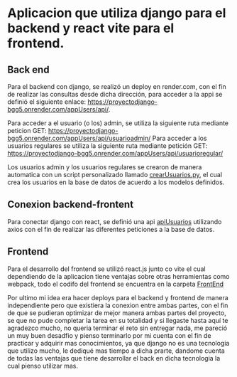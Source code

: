 # Aplicacion que utiliza django para el backend y react vite para el frontend.

## Back end
Para el backend con django, se realizó un deploy en render.com, con el fin de realizar las consultas desde dicha dirección, para acceder a la appi se definió el siguiente enlace: https://proyectodjango-bgg5.onrender.com/appUsers/api/.

Para acceder a el usuario (o los) admin, se utiliza la siguiente ruta mediante peticion GET: https://proyectodjango-bgg5.onrender.com/appUsers/api/usuarioadmin/
Para acceder a los usuarios regulares se utiliza la siguiente ruta mediante petición GET: https://proyectodjango-bgg5.onrender.com/appUsers/api/usuarioregular/

Los usuarios admin y los usuarios regulares se crearon de manera automatica con un script personalizado llamado [crearUsuarios.py](https://github.com/Raken09/djangoReact/blob/ceb5b674dc5299a45a0ebf611c4113bdf0cff051/appUsers/management/commands/crearUsuarios.py), el cual crea los usuarios en la base de datos de acuerdo a los modelos definidos.

## Conexion backend-frontent

Para conectar django con react, se definió una api [apiUsuarios](https://github.com/Raken09/djangoReact/blob/ceb5b674dc5299a45a0ebf611c4113bdf0cff051/FrontEnd/src/api/apiUsuarios.js) utilizando axios con el fin de realizar las diferentes peticiones a la base de datos.

## Frontend

Para el desarrollo del frontend se utilizó react.js junto co vite el cual dependiendo de la aplicacion tiene ventajas sobre otras herramientas como webpack, todo el codifo del frontend se encuentra en la carpeta [FrontEnd](https://github.com/Raken09/djangoReact/tree/ceb5b674dc5299a45a0ebf611c4113bdf0cff051/FrontEnd) 

Por ultimo mi idea era hacer deploys para el backend y frontend de manera independiente pero que existiera la conexion entre ambas partes, con el fin de que se pudieran optimizar de mejor manera ambas partes del proyecto, se que no pude completar la tarea en su totalidad y si llegaste hasta aquí te agradezco mucho, no queria terminar el reto sin entregar nada, me pareció un muy buen desadfio y pienso terminarlo por mi cuenta con el fin de practicar y adquirir mas conocimientos, ya que django no es una tecnologia que utilizo mucho, le dediqué mas tiempo a dicha prarte, dandome cuenta de todas las ventajas que tiene desarrollar el back en dicha tecnologia la cual pienso utilizar mas.

